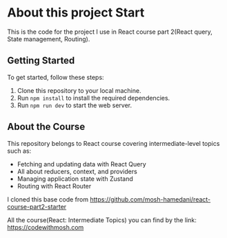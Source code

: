 # About this project Start

This is the code for the  project I use in React course part 2(React query, State management, Routing).

## Getting Started

To get started, follow these steps:

1. Clone this repository to your local machine.
2. Run `npm install` to install the required dependencies.
3. Run `npm run dev` to start the web server. 

## About the Course

This repository belongs to React course covering intermediate-level topics such as:

- Fetching and updating data with React Query
- All about reducers, context, and providers
- Managing application state with Zustand
- Routing with React Router

I cloned this base code from https://github.com/mosh-hamedani/react-course-part2-starter

All the course(React: Intermediate Topics) you can find by the link: https://codewithmosh.com